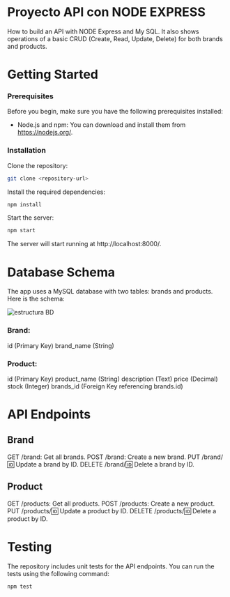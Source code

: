 # Proyecto API con NODE EXPRESS
How to build an API with NODE Express and My SQL. It also shows operations of a basic CRUD (Create, Read, Update, Delete) for both brands and products.

# Getting Started
### Prerequisites
Before you begin, make sure you have the following prerequisites installed:

- Node.js and npm: You can download and install them from https://nodejs.org/.
  
### Installation
Clone the repository:
 ```sh
git clone <repository-url>
 ```

Install the required dependencies:
 ```sh
npm install
 ```

Start the server:
 ```sh
npm start
 ```
The server will start running at http://localhost:8000/.

# Database Schema

The app uses a MySQL database with two tables: brands and products. Here is the schema:

![estructura BD](https://github.com/emilykml/proyecto-BackEnd_comercio/assets/135590740/b61c30ce-3647-46d8-b49f-d2a3bb255078)


### Brand:
id (Primary Key)
brand_name (String)

### Product:
id (Primary Key)
product_name (String)
description (Text)
price (Decimal)
stock (Integer)
brands_id (Foreign Key referencing brands.id)

# API Endpoints
## Brand
GET /brand: Get all brands.
POST /brand: Create a new brand.
PUT /brand/🆔 Update a brand by ID.
DELETE /brand/🆔 Delete a brand by ID.

## Product
GET /products: Get all products.
POST /products: Create a new product.
PUT /products/🆔 Update a product by ID.
DELETE /products/🆔 Delete a product by ID.

# Testing
The repository includes unit tests for the API endpoints. You can run the tests using the following command:

 ```sh
npm test
 ```
